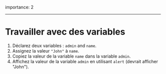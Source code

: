 importance: 2

---

# Travailler avec des variables

1. Déclarez deux variables : `admin` and `name`.
2. Assignez la valeur `"John"` à `name`.
3. Copiez la valeur de la variable `name` dans la variable `admin`.
4. Affichez la valeur de la variable `admin` en utilisant `alert` (devrait afficher "John").
